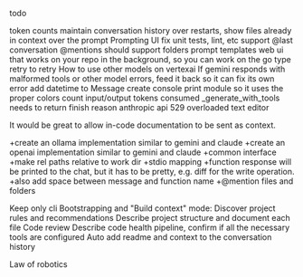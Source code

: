 todo

token counts
maintain conversation history over restarts,
show files already in context over the prompt
Prompting UI
fix unit tests, lint, etc
support @last conversation
@mentions should support folders
prompt templates
web ui that works on your repo in the background, so you can work on the go
type retry to retry
How to use other models on vertexai
If gemini responds with malformed tools or other model errors, feed it back so it can fix its own error
add datetime to Message
create console print module so it uses the proper colors
count input/output tokens consumed
_generate_with_tools needs to return finish reason
anthropic api 529 overloaded
text editor

It would be great to allow in-code documentation to be sent as context.

+create an ollama implementation similar to gemini and claude
+create an openai implementation similar to gemini and claude
+common interface
+make rel paths relative to work dir
+stdio mapping
+function response will be printed to the chat, but it has to be pretty, e.g. diff for the write operation.
+also add space between message and function name
+@mention files and folders


Keep only cli
Bootstrapping and "Build context" mode:
    Discover project rules and recommendations
    Describe project structure and document each file
    Code review
    Describe code health pipeline, confirm if all the necessary tools are configured
    Auto add readme and context to the conversation history


Law of robotics
